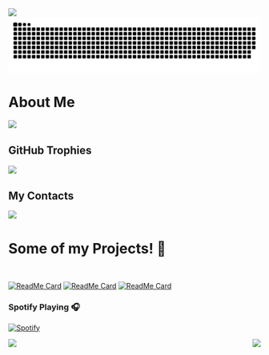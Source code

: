 
<!--horizontal divider(gradiant)-->
<img src="https://user-images.githubusercontent.com/73097560/115834477-dbab4500-a447-11eb-908a-139a6edaec5c.gif">

<!--- snake -->
<div align="center">
  <img  src="https://github.com/1999AZZAR/1999AZZAR/blob/main/resources/img/grid-snake.svg"
       alt="snake" /></a>
</div>


# About Me
![](https://github-stats-alpha.vercel.app/api?username=Rivalakmalll&cc=000&tc=fff&ic=fff&bc=000)

## GitHub Trophies
![](https://github-profile-trophy.vercel.app/?username=Rivalakmalll&theme=discord&no-frame=false&no-bg=true&margin-w=4)

## My Contacts
![](https://discord.c99.nl/widget/theme-1/391800933480398850.png)

<h1>Some of my Projects! 🎨</h1>
<Br>
  
[![ReadMe Card](https://github-readme-stats.vercel.app/api/pin/?username=Rivalakmalll&repo=Happy-Birthday-Card-main)](https://github.com/Rivalakmalll/Happy-Birthday-Card-main)
[![ReadMe Card](https://github-readme-stats.vercel.app/api/pin/?username=Rivalakmalll&repo=Music-Player)](https://github.com/Rivalakmalll/Music-Player)
[![ReadMe Card](https://github-readme-stats.vercel.app/api/pin/?username=Rivalakmalll&repo=Vue-Websites)](https://github.com/Rivalakmalll/Vue-Websites)


### Spotify Playing 🎧

[![Spotify](https://novatorem.bgstatic.vercel.app/api/spotify)](https://open.spotify.com/user/rivalakmal10)


<img align="right" src="http://estruyf-github.azurewebsites.net/api/VisitorHit?user=Bgstatic&repo=Bgstatic&countColorcountColor&countColor=%237B1E7B"/>





<!--horizontal divider(gradiant)-->
<img src="https://user-images.githubusercontent.com/73097560/115834477-dbab4500-a447-11eb-908a-139a6edaec5c.gif">
